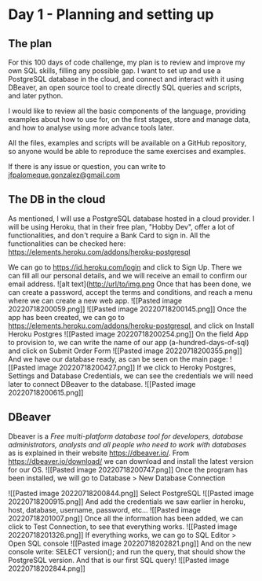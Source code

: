 # Day 1 - Planning and setting up
## The plan

For this 100 days of code challenge, my plan is to review and improve my own SQL skills, filling any possible gap. I want to set up and use a PostgreSQL database in the cloud, and connect and interact with it using DBeaver, an open source tool to create directly SQL queries and scripts, and later python.

I would like to review all the basic components of the language, providing examples about how to use for, on the first stages, store and manage data, and how to analyse using more advance tools later.

All the files, examples and scripts will be available on a GitHub repository, so anyone would be able to reproduce the same exercises and examples. 

If there is any issue or question, you can write to jfpalomeque.gonzalez@gmail.com

## The DB in the cloud
As mentioned, I will use a PostgreSQL database hosted in a cloud provider. I will be using Heroku, that in their free plan, "Hobby Dev", offer a lot of functionalities, and don't require a Bank Card to sign in. All the functionalities can be checked here: https://elements.heroku.com/addons/heroku-postgresql

We can go to https://id.heroku.com/login and click to Sign Up. There we can fill all our personal details, and we will receive an email to confirm our email address.
![alt text]([http://url/to/img.png](https://github.com/jfpalomeque/100_days_of_SQL/blob/main/day_1/Pasted%20image%2020220718195808.png)
Once that has been done, we can create a password, accept the terms and conditions, and reach a menu where we can create a new web app.
![[Pasted image 20220718200059.png]]
![[Pasted image 20220718200145.png]]
Once the app has been created, we can go to https://elements.heroku.com/addons/heroku-postgresql, and click on Install Heroku Postgres
![[Pasted image 20220718200254.png]]
On the field App to provision to, we can write the name of our app (a-hundred-days-of-sql) and click on Submit Order Form
![[Pasted image 20220718200355.png]]
And we have our database ready, as can be seen on the main page:
![[Pasted image 20220718200427.png]]
If we click to Heroky Postgres, Settings and Database Credentials, we can see the credentials we will need later to connect DBeaver to the database.
![[Pasted image 20220718200615.png]]

## DBeaver
Dbeaver is a *Free multi-platform database tool for developers, database administrators, analysts and all people who need to work with databases* as is explained in their website https://dbeaver.io/. From https://dbeaver.io/download/ we can download and install the latest version for our OS.
![[Pasted image 20220718200747.png]]
Once the program has been installed, we will go to Database > New Database Connection

![[Pasted image 20220718200844.png]]
Select PostgreSQL
![[Pasted image 20220718200915.png]]
And add the credentials we saw earlier in heroku, host, database, username, password, etc... 
![[Pasted image 20220718201007.png]]
Once all the information has been added, we can click to Test Connection, to see that everything works. 
![[Pasted image 20220718201326.png]]
If everything works, we can go to SQL Editor > Open SQL console
![[Pasted image 20220718202821.png]]
And on the new console write: 
SELECT version();
and run the query, that should show the PostgreSQL version. And that is our first SQL query!
![[Pasted image 20220718202844.png]]
